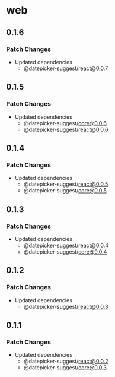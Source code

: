# web

## 0.1.6

### Patch Changes

- Updated dependencies
  - @datepicker-suggest/react@0.0.7

## 0.1.5

### Patch Changes

- Updated dependencies
  - @datepicker-suggest/core@0.0.6
  - @datepicker-suggest/react@0.0.6

## 0.1.4

### Patch Changes

- Updated dependencies
  - @datepicker-suggest/react@0.0.5
  - @datepicker-suggest/core@0.0.5

## 0.1.3

### Patch Changes

- Updated dependencies
  - @datepicker-suggest/react@0.0.4
  - @datepicker-suggest/core@0.0.4

## 0.1.2

### Patch Changes

- Updated dependencies
  - @datepicker-suggest/react@0.0.3

## 0.1.1

### Patch Changes

- Updated dependencies
  - @datepicker-suggest/react@0.0.2
  - @datepicker-suggest/core@0.0.3
